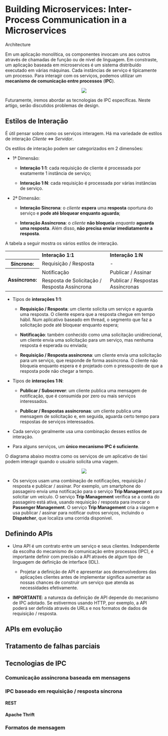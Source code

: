 # Building Microservices: Inter-Process Communication in a Microservices 
Architecture

Em um aplicação monolítica, os componentes invocam uns aos outros através
de chamadas de função ou de nível de linguagem. Em constraste, um aplicação
baseada em microservices é um sistema distribuído executado em várias
máquinas. Cada instâncias de serviço é tipicamente um processo. Para interagir
com os serviços, podemos utilizar um **mecanismo de comunicação entre 
processos** (**IPC**).

<p align="center">
    <img src="..."/>
</p>

Futuramente, iremos abordar as tecnologias de IPC específicas. Neste artigo,
serão discutidos problemas de design.

## Estilos de Interação
É útil pensar sobre como os serviços interagem. Há ma variedade de estilos
de interação *Cliente* <=> *Servidor*.


Os estilos de interação podem ser categorizados em 2 dimensões:

* 1ª Dimensão:
    - **Interação 1:1**: cada requisição de cliente é processada por exatamente
    1 instância de serviço;
    
    - **Interação 1:N**: cada requisição é processada por várias instâncias de
    serviço.

* 2ª Dimensão:
    - **Interação Síncrona**: o *cliente* **espera** uma **resposta** 
    oportuna do serviço e **pode até bloquear enquanto aguarda**;

    - **Interação Assíncrona**: o *cliente* **não bloqueia** *enquanto* 
    **aguarda uma resposta**. Além disso, **não precisa enviar imediatamente 
    a resposta**.
    
A tabela a seguir mostra os vários estilos de interação.

<table style="width:100%">
  <tr>
    <th></th>
    <td><b>Interação 1:1</b></td>
    <td><b>Interação 1:N</b></td>
  </tr>
  <tr>
    <th>Síncrono:</th>
    <td>Requisição / Resposta</td>
    <td>-</td>
  </tr>
  <tr>
    <th rowspan="2">Assíncrono:</th>
    <td>Notificação</td>
    <td>Publicar / Assinar</td>
  </tr>
  <tr>
    <td>Resposta de Solicitação / Resposta Assíncrona</td>
    <td>Publicar / Respostas Assíncronas</td>
  </tr>
</table>

* Tipos de **interações 1:1**:
    - **Requisição / Resposta**: um cliente solicita um serviço e aguarda uma
    resposta. O cliente espera que a resposta chegue em tempo hábil. Num
    aplicativo baseado em thread, o segmento que faz a solicitação pode
    até bloquear enquanto espera;

    - **Notificação**: também conhecido como uma solicitação unidirecional,
    um cliente envia uma solicitação para um serviço, mas nenhuma resposta
    é esperada ou enviada;
    
    - **Requisição / Resposta assíncrona**: um cliente envia uma solicitação
    para um serviço, que responde de forma assíncrona. O cliente não bloqueia
    enquanto espera e é projetado com o pressuposto de que a resposta pode não
    chegar a tempo.
    
* Tipos de **interações 1:N**:
    - **Publicar / Subscrever**: um cliente publica uma mensagem de 
    notificação, que é consumida por zero ou mais serviços interessados.

    - **Publicar / Respostas assíncronas**: um cliente publica uma mensagem de
    solicitação e, em seguida, aguarda certo tempo para respostas de serviços
    interessados.

* Cada serviço geralmente usa uma combinação desses estilos de interação.
* Para alguns serviços, um **único mecanismo IPC é suficiente**.

O diagrama abaixo mostra como os serviços de um aplicativo de táxi podem
interagir quando o usuário solicita uma viagem.

<p align="center">
    <img src="..."/>
</p>

* Os serviços usam uma combinação de notificações, requisição / resposta e
publicar / assinar. Por exemplo, um smartphone do passageiro envia uma
notificação para o serviço **Trip Management** para solicitar um
veículo. O serviço **Trip Management** verifica se a conta do passageiro
está ativa, usando requisição / resposta para invocar o **Passenger 
Management**. O serviço **Trip Management** cria a viagem e usa publicar / 
assinar para notificar outros serviços, incluindo o **Dispatcher**, que
localiza uma corrida disponível.

## Definindo APIs
* Uma API é um contrato entre um serviço e seus clientes. Independente da 
escolha do mecanismo de comunicação entre processos (IPC), é importante
definir com precisão a API através de algum tipo de linguagem de definição
de interface (IDL).
    - Projetar a definição de API e apresentar aos desenvolvedores das 
    aplicações clientes antes de implementar significa aumentar as
    nossas chances de construir um serviço que atenda as necessidades
    efetivamente.

* **IMPORTANTE**: a natureza da definição de API depende do mecanismo de IPC
adotado. Se estivermos usando HTTP, por exemplo, a API poderá ser definida
através de URLs e nos formatos de dados de requisição / resposta.

## APIs em evolução

## Tratamento de falhas parciais

## Tecnologias de IPC

### Comunicação assíncrona baseada em mensagens

### IPC baseado em requisição / resposta síncrona

#### REST

#### Apache Thrift

### Formatos de mensagem